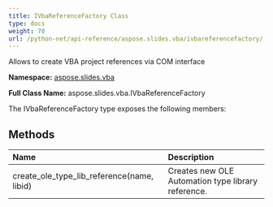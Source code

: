 ```yaml
---
title: IVbaReferenceFactory Class
type: docs
weight: 70
url: /python-net/api-reference/aspose.slides.vba/ivbareferencefactory/
---
```


Allows to create VBA project references via COM interface

**Namespace:** [aspose.slides.vba](/slides/python-net/api-reference/aspose.slides.vba/)

**Full Class Name:** aspose.slides.vba.IVbaReferenceFactory



The IVbaReferenceFactory type exposes the following members:
## **Methods**
|**Name**|**Description**|
| :- | :- |
|create_ole_type_lib_reference(name, libid)|Creates new OLE Automation type library reference.|
